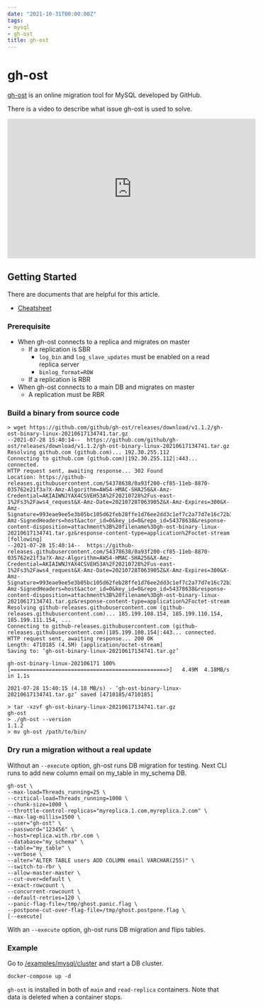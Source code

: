 ```yaml
---
date: "2021-10-31T00:00:00Z"
tags:
- mysql
- gh-ost
title: gh-ost
---
```


gh-ost
===

[gh-ost](https://github.com/github/gh-ost) is an online migration tool for MySQL developed by GitHub.

There is a video to describe what issue gh-ost is used to solve.

<iframe width="560" height="315" src="https://www.youtube.com/embed/2zksJnRSgv0" title="YouTube video player" frameborder="0" allow="accelerometer; autoplay; clipboard-write; encrypted-media; gyroscope; picture-in-picture" allowfullscreen></iframe>


Getting Started
---

There are documents that are helpful for this article.
- [Cheatsheet](https://github.com/github/gh-ost/blob/master/doc/cheatsheet.md)


### Prerequisite

- When gh-ost connects to a replica and migrates on master
    - If a replication is SBR
        - `log_bin` and `log_slave_updates` must be enabled on a read replica server
        - `binlog_format=ROW`
    - If a replication is RBR
- When gh-ost connects to a main DB and migrates on master
    - A replication must be RBR


### Build a binary from source code

```
> wget https://github.com/github/gh-ost/releases/download/v1.1.2/gh-ost-binary-linux-20210617134741.tar.gz
--2021-07-28 15:40:14--  https://github.com/github/gh-ost/releases/download/v1.1.2/gh-ost-binary-linux-20210617134741.tar.gz
Resolving github.com (github.com)... 192.30.255.112
Connecting to github.com (github.com)|192.30.255.112|:443... connected.
HTTP request sent, awaiting response... 302 Found
Location: https://github-releases.githubusercontent.com/54378638/0a93f200-cf85-11eb-8870-035762e21f3a?X-Amz-Algorithm=AWS4-HMAC-SHA256&X-Amz-Credential=AKIAIWNJYAX4CSVEH53A%2F20210728%2Fus-east-1%2Fs3%2Faws4_request&X-Amz-Date=20210728T063905Z&X-Amz-Expires=300&X-Amz-Signature=993eae9ee5e3b05bc105d62feb28ffe1d76ee2dd3c1ef7c2a77d7e16c72b3ccb&X-Amz-SignedHeaders=host&actor_id=0&key_id=0&repo_id=54378638&response-content-disposition=attachment%3B%20filename%3Dgh-ost-binary-linux-20210617134741.tar.gz&response-content-type=application%2Foctet-stream [following]
--2021-07-28 15:40:14--  https://github-releases.githubusercontent.com/54378638/0a93f200-cf85-11eb-8870-035762e21f3a?X-Amz-Algorithm=AWS4-HMAC-SHA256&X-Amz-Credential=AKIAIWNJYAX4CSVEH53A%2F20210728%2Fus-east-1%2Fs3%2Faws4_request&X-Amz-Date=20210728T063905Z&X-Amz-Expires=300&X-Amz-Signature=993eae9ee5e3b05bc105d62feb28ffe1d76ee2dd3c1ef7c2a77d7e16c72b3ccb&X-Amz-SignedHeaders=host&actor_id=0&key_id=0&repo_id=54378638&response-content-disposition=attachment%3B%20filename%3Dgh-ost-binary-linux-20210617134741.tar.gz&response-content-type=application%2Foctet-stream
Resolving github-releases.githubusercontent.com (github-releases.githubusercontent.com)... 185.199.108.154, 185.199.110.154, 185.199.111.154, ...
Connecting to github-releases.githubusercontent.com (github-releases.githubusercontent.com)|185.199.108.154|:443... connected.
HTTP request sent, awaiting response... 200 OK
Length: 4710185 (4.5M) [application/octet-stream]
Saving to: ‘gh-ost-binary-linux-20210617134741.tar.gz’

gh-ost-binary-linux-202106171 100%[=================================================>]   4.49M  4.18MB/s    in 1.1s

2021-07-28 15:40:15 (4.18 MB/s) - ‘gh-ost-binary-linux-20210617134741.tar.gz’ saved [4710185/4710185]

> tar -xzvf gh-ost-binary-linux-20210617134741.tar.gz
gh-ost
> ./gh-ost --version
1.1.2
> mv gh-ost /path/to/bin/
```

### Dry run a migration without a real update

Without an `--execute` option, gh-ost runs DB migration for testing.
Next CLI runs to add new column email on my_table in my_schema DB.
```
gh-ost \
--max-load=Threads_running=25 \
--critical-load=Threads_running=1000 \
--chunk-size=1000 \
--throttle-control-replicas="myreplica.1.com,myreplica.2.com" \
--max-lag-millis=1500 \
--user="gh-ost" \
--password="123456" \
--host=replica.with.rbr.com \
--database="my_schema" \
--table="my_table" \
--verbose \
--alter="ALTER TABLE users ADD COLUMN email VARCHAR(255)" \
--switch-to-rbr \
--allow-master-master \
--cut-over=default \
--exact-rowcount \
--concurrent-rowcount \
--default-retries=120 \
--panic-flag-file=/tmp/ghost.panic.flag \
--postpone-cut-over-flag-file=/tmp/ghost.postpone.flag \
[--execute]
```

With an `--execute` option, gh-ost runs DB migration and flips tables.

### Example

Go to [/examples/mysql/cluster](https://github.com/at-ishikawa/at-ishikawa.github.io/examples/mysql/cluster) and start a DB cluster.
```
docker-compose up -d
```

`gh-ost` is installed in both of `main` and `read-replica` containers.
Note that data is deleted when a container stops.
